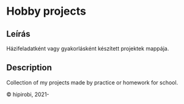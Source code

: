 # Hobby projects

## Leírás

Házifeladatként vagy gyakorlásként készített projektek mappája.

## Description

Collection of my projects made by practice or homework for school.

© hipirobi, 2021-
